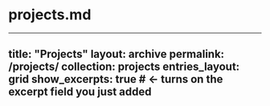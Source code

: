 # projects.md
---
title:  "Projects"
layout: archive
permalink: /projects/
collection: projects
entries_layout: grid
show_excerpts: true    # ← turns on the excerpt field you just added
---
